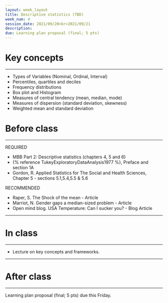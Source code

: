 ```yaml
---
layout: week_layout
title: Descriptive statistics (TBD)
week_num: 4
session_date: 2021/09/20<br>2021/09/21
description:
due: Learning plan proposal (final; 5 pts)
---
```


# Key concepts
---

  -  Types of Variables (Nominal, Ordinal, Interval)
  -  Percentiles, quartiles and deciles
  -  Frequency distributions
  -  Box plot and Histogram
  -  Measures of central tendency (mean, median, mode)
  -  Measures of dispersion (standard deviation, skewness)
  -  Weighted mean and standard deviation
  
# Before class
---
REQUIRED
  - MBB Part 2: Descriptive statistics (chapters 4, 5 and 6)
  - {% reference TukeyExploratoryDataAnalysis1977 %}, Preface and section 1A
  - Gordon, R. Applied Statistics for The Social and Health Sciences, Chapter 5 - sections 5.1,5.4,5.5 & 5.6 

RECOMMENDED
  - Raper, S. The Shock of the mean - Article
  - Marriot, N. Gender gaps a median-sized problem - Article
  - Open mind blog. USA Temperature: Can I sucker you? - Blog Article

---
# In class
---

- Lecture on key concepts and frameworks.

---
# After class
---

Learning plan proposal (final; 5 pts) due this Friday.